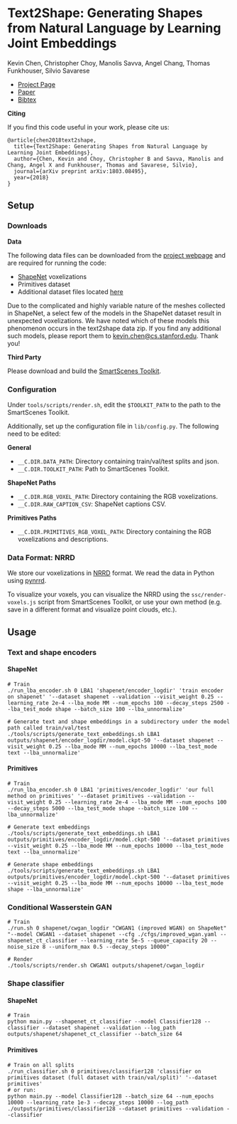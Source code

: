 # Text2Shape: Generating Shapes from Natural Language by Learning Joint Embeddings

Kevin Chen, Christopher Choy, Manolis Savva, Angel Chang, Thomas Funkhouser, Silvio Savarese

* [Project Page](http://text2shape.stanford.edu/)
* [Paper](https://arxiv.org/abs/1803.08495)
* [Bibtex](http://text2shape.stanford.edu/bibtex.bib)

**Citing**

If you find this code useful in your work, please cite us:

```
@article{chen2018text2shape,
  title={Text2Shape: Generating Shapes from Natural Language by Learning Joint Embeddings},
  author={Chen, Kevin and Choy, Christopher B and Savva, Manolis and Chang, Angel X and Funkhouser, Thomas and Savarese, Silvio},
  journal={arXiv preprint arXiv:1803.08495},
  year={2018}
}
```

## Setup

### Downloads

**Data**

The following data files can be downloaded from the
[project webpage](http://text2shape.stanford.edu/) and are required for running the code:

* [ShapeNet](https://www.shapenet.org/) voxelizations
* Primitives dataset
* Additional dataset files located [here](http://text2shape.stanford.edu/dataset/text2shape-data.zip)

Due to the complicated and highly variable nature of the meshes collected in ShapeNet, a select few
of the models in the ShapeNet dataset result in unexpected voxelizations. We have noted which of
these models this phenomenon occurs in the text2shape data zip. If you find any additional such models, please report them to
kevin.chen@cs.stanford.edu. Thank you!

**Third Party**

Please download and build the [SmartScenes Toolkit](https://github.com/smartscenes/sstk).

### Configuration

Under `tools/scripts/render.sh`, edit the `$TOOLKIT_PATH` to the path to the SmartScenes Toolkit.

Additionally, set up the configuration file in `lib/config.py`. The following need to be edited:

**General**

* `__C.DIR.DATA_PATH`: Directory containing train/val/test splits and json.
* `__C.DIR.TOOLKIT_PATH`: Path to SmartScenes Toolkit.

**ShapeNet Paths**

* `__C.DIR.RGB_VOXEL_PATH`: Directory containing the RGB voxelizations.
* `__C.DIR.RAW_CAPTION_CSV`: ShapeNet captions CSV.

**Primitives Paths**

* `__C.DIR.PRIMITIVES_RGB_VOXEL_PATH`: Directory containing the RGB voxelizations and descriptions.

### Data Format: NRRD

We store our voxelizations in [NRRD](http://teem.sourceforge.net/nrrd/) format. We read the data in
Python using [pynrrd](https://github.com/mhe/pynrrd).

To visualize your voxels, you can visualize the NRRD using the `ssc/render-voxels.js` script from
SmartScenes Toolkit, or use your own method (e.g. save in a different format and visualize point
clouds, etc.).

## Usage

### Text and shape encoders

#### ShapeNet

```
# Train
./run_lba_encoder.sh 0 LBA1 'shapenet/encoder_logdir' 'train encoder on shapenet' '--dataset shapenet --validation --visit_weight 0.25 --learning_rate 2e-4 --lba_mode MM --num_epochs 100 --decay_steps 2500 --lba_test_mode shape --batch_size 100 --lba_unnormalize'

# Generate text and shape embeddings in a subdirectory under the model path called train/val/test
./tools/scripts/generate_text_embeddings.sh LBA1 outputs/shapenet/encoder_logdir/model.ckpt-50 '--dataset shapenet --visit_weight 0.25 --lba_mode MM --num_epochs 10000 --lba_test_mode text --lba_unnormalize'
```

#### Primitives

```
# Train
./run_lba_encoder.sh 0 LBA1 'primitives/encoder_logdir' 'our full method on primitives' '--dataset primitives --validation --visit_weight 0.25 --learning_rate 2e-4 --lba_mode MM --num_epochs 100 --decay_steps 5000 --lba_test_mode shape --batch_size 100 --lba_unnormalize'

# Generate text embeddings
./tools/scripts/generate_text_embeddings.sh LBA1 outputs/primitives/encoder_logdir/model.ckpt-500 '--dataset primitives --visit_weight 0.25 --lba_mode MM --num_epochs 10000 --lba_test_mode text --lba_unnormalize'

# Generate shape embeddings
./tools/scripts/generate_text_embeddings.sh LBA1 outputs/primitives/encoder_logdir/model.ckpt-500 '--dataset primitives --visit_weight 0.25 --lba_mode MM --num_epochs 10000 --lba_test_mode shape --lba_unnormalize'
```

### Conditional Wasserstein GAN

```
# Train
./run.sh 0 shapenet/cwgan_logdir "CWGAN1 (improved WGAN) on ShapeNet" "--model CWGAN1 --dataset shapenet --cfg ./cfgs/improved_wgan.yaml --shapenet_ct_classifier --learning_rate 5e-5 --queue_capacity 20 --noise_size 8 --uniform_max 0.5 --decay_steps 10000"

# Render
./tools/scripts/render.sh CWGAN1 outputs/shapenet/cwgan_logdir
```

### Shape classifier

#### ShapeNet

```
# Train
python main.py --shapenet_ct_classifier --model Classifier128 --classifier --dataset shapenet --validation --log_path outputs/shapenet/shapenet_ct_classifier --batch_size 64
```

#### Primitives

```
# Train on all splits
./run_classifier.sh 0 primitives/classifier128 'classifier on primitives dataset (full dataset with train/val/split)' '--dataset primitives'
# or run:
python main.py --model Classifier128 --batch_size 64 --num_epochs 10000 --learning_rate 1e-3 --decay_steps 10000 --log_path ./outputs/primitives/classifier128 --dataset primitives --validation --classifier
```

